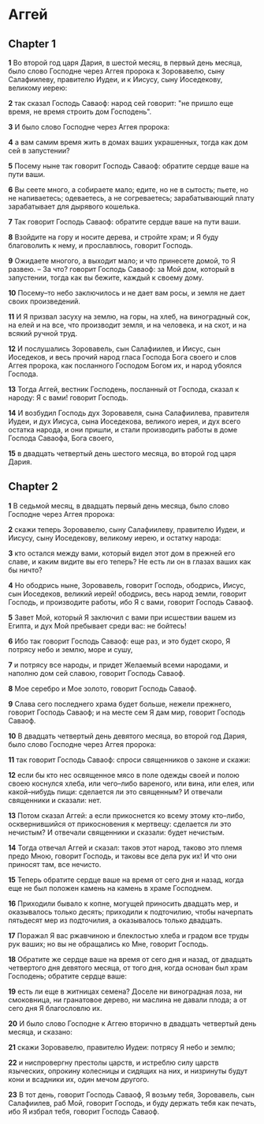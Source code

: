 # Аггей

## Chapter 1

**1** Во второй год царя Дария, в шестой месяц, в первый день месяца, было слово Господне через Аггея пророка к Зоровавелю, сыну Салафиилеву, правителю Иудеи, и к Иисусу, сыну Иоседекову, великому иерею:

**2** так сказал Господь Саваоф: народ сей говорит: "не пришло еще время, не время строить дом Господень".

**3** И было слово Господне через Аггея пророка:

**4** а вам самим время жить в домах ваших украшенных, тогда как дом сей в запустении?

**5** Посему ныне так говорит Господь Саваоф: обратите сердце ваше на пути ваши.

**6** Вы сеете много, а собираете мало; едите, но не в сытость; пьете, но не напиваетесь; одеваетесь, а не согреваетесь; зарабатывающий плату зарабатывает для дырявого кошелька.

**7** Так говорит Господь Саваоф: обратите сердце ваше на пути ваши.

**8** Взойдите на гору и носите дерева, и стройте храм; и Я буду благоволить к нему, и прославлюсь, говорит Господь.

**9** Ожидаете многого, а выходит мало; и что принесете домой, то Я развею. – За что? говорит Господь Саваоф: за Мой дом, который в запустении, тогда как вы бежите, каждый к своему дому.

**10** Посему–то небо заключилось и не дает вам росы, и земля не дает своих произведений.

**11** И Я призвал засуху на землю, на горы, на хлеб, на виноградный сок, на елей и на все, что производит земля, и на человека, и на скот, и на всякий ручной труд.

**12** И послушались Зоровавель, сын Салафиилев, и Иисус, сын Иоседеков, и весь прочий народ гласа Господа Бога своего и слов Аггея пророка, как посланного Господом Богом их, и народ убоялся Господа.

**13** Тогда Аггей, вестник Господень, посланный от Господа, сказал к народу: Я с вами! говорит Господь.

**14** И возбудил Господь дух Зоровавеля, сына Салафиилева, правителя Иудеи, и дух Иисуса, сына Иоседекова, великого иерея, и дух всего остатка народа, и они пришли, и стали производить работы в доме Господа Саваофа, Бога своего,

**15** в двадцать четвертый день шестого месяца, во второй год царя Дария.

## Chapter 2

**1** В седьмой месяц, в двадцать первый день месяца, было слово Господне через Аггея пророка:

**2** скажи теперь Зоровавелю, сыну Салафиилеву, правителю Иудеи, и Иисусу, сыну Иоседекову, великому иерею, и остатку народа:

**3** кто остался между вами, который видел этот дом в прежней его славе, и каким видите вы его теперь? Не есть ли он в глазах ваших как бы ничто?

**4** Но ободрись ныне, Зоровавель, говорит Господь, ободрись, Иисус, сын Иоседеков, великий иерей! ободрись, весь народ земли, говорит Господь, и производите работы, ибо Я с вами, говорит Господь Саваоф.

**5** Завет Мой, который Я заключил с вами при исшествии вашем из Египта, и дух Мой пребывает среди вас: не бойтесь!

**6** Ибо так говорит Господь Саваоф: еще раз, и это будет скоро, Я потрясу небо и землю, море и сушу,

**7** и потрясу все народы, и придет Желаемый всеми народами, и наполню дом сей славою, говорит Господь Саваоф.

**8** Мое серебро и Мое золото, говорит Господь Саваоф.

**9** Слава сего последнего храма будет больше, нежели прежнего, говорит Господь Саваоф; и на месте сем Я дам мир, говорит Господь Саваоф.

**10** В двадцать четвертый день девятого месяца, во второй год Дария, было слово Господне через Аггея пророка:

**11** так говорит Господь Саваоф: спроси священников о законе и скажи:

**12** если бы кто нес освященное мясо в поле одежды своей и полою своею коснулся хлеба, или чего–либо вареного, или вина, или елея, или какой–нибудь пищи: сделается ли это священным? И отвечали священники и сказали: нет.

**13** Потом сказал Аггей: а если прикоснется ко всему этому кто–либо, осквернившийся от прикосновения к мертвецу: сделается ли это нечистым? И отвечали священники и сказали: будет нечистым.

**14** Тогда отвечал Аггей и сказал: таков этот народ, таково это племя предо Мною, говорит Господь, и таковы все дела рук их! И что они приносят там, все нечисто.

**15** Теперь обратите сердце ваше на время от сего дня и назад, когда еще не был положен камень на камень в храме Господнем.

**16** Приходили бывало к копне, могущей приносить двадцать мер, и оказывалось только десять; приходили к подточилию, чтобы начерпать пятьдесят мер из подточилия, а оказывалось только двадцать.

**17** Поражал Я вас ржавчиною и блеклостью хлеба и градом все труды рук ваших; но вы не обращались ко Мне, говорит Господь.

**18** Обратите же сердце ваше на время от сего дня и назад, от двадцать четвертого дня девятого месяца, от того дня, когда основан был храм Господень; обратите сердце ваше:

**19** есть ли еще в житницах семена? Доселе ни виноградная лоза, ни смоковница, ни гранатовое дерево, ни маслина не давали плода; а от сего дня Я благословлю их.

**20** И было слово Господне к Аггею вторично в двадцать четвертый день месяца, и сказано:

**21** скажи Зоровавелю, правителю Иудеи: потрясу Я небо и землю;

**22** и ниспровергну престолы царств, и истреблю силу царств языческих, опрокину колесницы и сидящих на них, и низринуты будут кони и всадники их, один мечом другого.

**23** В тот день, говорит Господь Саваоф, Я возьму тебя, Зоровавель, сын Салафиилев, раб Мой, говорит Господь, и буду держать тебя как печать, ибо Я избрал тебя, говорит Господь Саваоф.


